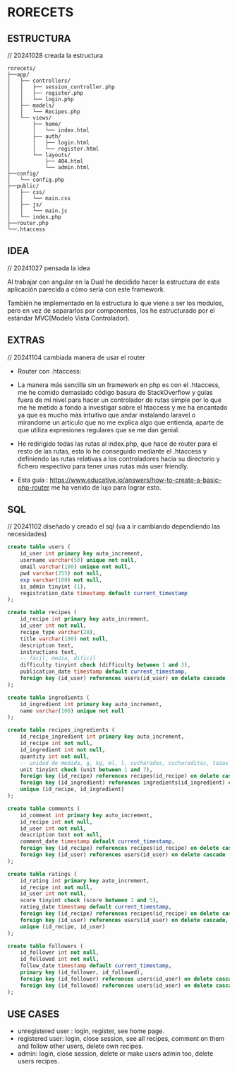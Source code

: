 # RORECETS

## ESTRUCTURA

// 20241028 creada la estructura

``` shell
rorecets/
├──app/
│   ├── controllers/
│   │   ├── session_controller.php
│   │   ├── register.php
│   │   └── login.php
│   ├── models/
│   │   └── Recipes.php
│   └── views/
│       ├── home/
│       │   └── index.html
│       ├── auth/
│       │   ├── login.html
│       │   └── register.html
│       └── layouts/
│           ├── 404.html
│           └── admin.html
├──config/
│   └── config.php
├──public/
│   ├── css/
│   │   └── main.css
│   ├── js/
│   │   └── main.js
│   └── index.php
├──router.php
└──.htaccess

```

## IDEA

// 20241027 pensada la idea

Al trabajar con angular en la Dual he decidido hacer la estructura de esta aplicación parecida a cómo sería con este framework.

También he implementado en la estructura lo que viene a ser los modulos, pero en vez de separarlos por componentes, los he estructurado por el estándar MVC(Modelo Vista Controlador).

## EXTRAS

// 20241104 cambiada manera de usar el router

- Router con .htaccess:

- La manera más sencilla sin un framework en php es con el .htaccess, me he comido demasiado código basura de StackOverflow y guías fuera de mí nivel para hacer un controlador de rutas simple por lo que me he metido a fondo a investigar sobre el htaccess y me ha encantado ya que es mucho más intuitivo que andar instalando laravel o mirandome un artículo que no me explica algo que entienda, aparte de que utiliza expresiones regulares que se me dan genial.

- He redirigido todas las rutas al index.php, que hace de router para el resto de las rutas, esto lo he conseguido mediante el .htaccess y definiendo las rutas relativas a los controladores hacia su directorio y fichero respectivo para tener unas rutas más user friendly.

- Esta guía : <https://www.educative.io/answers/how-to-create-a-basic-php-router> me ha venido de lujo para lograr esto.

## SQL

// 20241102 diseñado y creado el sql (va a ir cambiando dependiendo las necesidades)

```sql
create table users (
    id_user int primary key auto_increment,
    username varchar(50) unique not null,
    email varchar(100) unique not null,
    pwd varchar(255) not null,
    exp varchar(100) not null,
    is_admin tinyint (1),
    registration_date timestamp default current_timestamp
);

create table recipes (
    id_recipe int primary key auto_increment,
    id_user int not null,
    recipe_type varchar(20),
    title varchar(100) not null,
    description text,
    instructions text,
    -- fácil, media, difícil
    difficulty tinyint check (difficulty between 1 and 3),
    publication_date timestamp default current_timestamp,
    foreign key (id_user) references users(id_user) on delete cascade
);

create table ingredients (
    id_ingredient int primary key auto_increment,
    name varchar(100) unique not null
);

create table recipes_ingredients (
    id_recipe_ingredient int primary key auto_increment,
    id_recipe int not null,
    id_ingredient int not null,
    quantity int not null,
    -- unidad de medida, g, kg, ml, l, cucharadas, cucharaditas, tazas
    unit tinyint check (unit between 1 and 7),
    foreign key (id_recipe) references recipes(id_recipe) on delete cascade,
    foreign key (id_ingredient) references ingredients(id_ingredient) on delete cascade,
    unique (id_recipe, id_ingredient)
);

create table comments (
    id_comment int primary key auto_increment,
    id_recipe int not null,
    id_user int not null,
    description text not null,
    comment_date timestamp default current_timestamp,
    foreign key (id_recipe) references recipes(id_recipe) on delete cascade,
    foreign key (id_user) references users(id_user) on delete cascade
);

create table ratings (
    id_rating int primary key auto_increment,
    id_recipe int not null,
    id_user int not null,
    score tinyint check (score between 1 and 5),
    rating_date timestamp default current_timestamp,
    foreign key (id_recipe) references recipes(id_recipe) on delete cascade,
    foreign key (id_user) references users(id_user) on delete cascade,
    unique (id_recipe, id_user)
);

create table followers (
    id_follower int not null,
    id_followed int not null,
    follow_date timestamp default current_timestamp,
    primary key (id_follower, id_followed),
    foreign key (id_follower) references users(id_user) on delete cascade,
    foreign key (id_followed) references users(id_user) on delete cascade
);

```

## USE CASES

- unregistered user : login, register, see home page.
- registered user: login, close session, see all recipes, comment on them and follow other users, delete own recipes.
- admin: login, close session, delete or make users admin too, delete users recipes.
